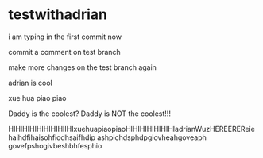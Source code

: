 # testwithadrian

i am typing in the first commit now


commit a comment on test branch 

make more changes on the test branch again

adrian is cool






xue hua piao piao

Daddy is the coolest?
Daddy is NOT the coolest!!!


HIHIHIHIHIHIHIHIIHIxuehuapiaopiaoHIHIHIHIHIHIHIadrianWuzHEREEREReiehaihdfihaisohfiodhsaifhdip ashpichdsphdpgiovheahgoveaph govefpshogivbeshbhfesphio